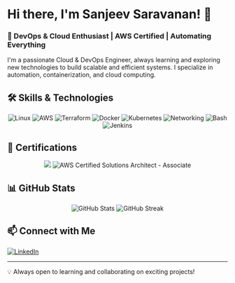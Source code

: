 # Hi there, I'm Sanjeev Saravanan! 👋

### 🚀 DevOps & Cloud Enthusiast | AWS Certified | Automating Everything

I'm a passionate Cloud & DevOps Engineer, always learning and exploring new technologies to build scalable and efficient systems. I specialize in automation, containerization, and cloud computing.

## 🛠️ Skills & Technologies

<p align="center">
  <img src="https://img.shields.io/badge/Linux-FCC624?style=for-the-badge&logo=linux&logoColor=black" alt="Linux"/>
  <img src="https://img.shields.io/badge/AWS-232F3E?style=for-the-badge&logo=amazonaws&logoColor=white" alt="AWS"/>
  <img src="https://img.shields.io/badge/Terraform-7B42BC?style=for-the-badge&logo=terraform&logoColor=white" alt="Terraform"/>
  <img src="https://img.shields.io/badge/Docker-2496ED?style=for-the-badge&logo=docker&logoColor=white" alt="Docker"/>
  <img src="https://img.shields.io/badge/Kubernetes-326CE5?style=for-the-badge&logo=kubernetes&logoColor=white" alt="Kubernetes"/>
  <img src="https://img.shields.io/badge/Networking-0078D7?style=for-the-badge&logo=cisco&logoColor=white" alt="Networking"/>
  <img src="https://img.shields.io/badge/Bash-4EAA25?style=for-the-badge&logo=gnu-bash&logoColor=white" alt="Bash"/>
  <img src="https://img.shields.io/badge/Jenkins-D24939?style=for-the-badge&logo=jenkins&logoColor=white" alt="Jenkins"/>
</p>

## 📜 Certifications

<p align="center">
  <img src=https://www.credly.com/badges/ae0ab199-c6cd-414a-984d-a58f6f308f43/public_url/>
  <img src="https://images.credly.com/size/110x110/images/4f0a0f6f-08e5-4e1c-a671-4d6b09d18a23/image.png" alt="AWS Certified Solutions Architect - Associate"/>
</p>

## 📊 GitHub Stats

<p align="center">
  <img src="https://github-readme-stats.vercel.app/api?username=your-github-username&show_icons=true&theme=radical" alt="GitHub Stats"/>
  <img src="https://github-readme-streak-stats.herokuapp.com/?user=your-github-username&theme=radical" alt="GitHub Streak"/>
</p>

## 📫 Connect with Me

[![LinkedIn](https://img.shields.io/badge/LinkedIn-0A66C2?style=for-the-badge&logo=linkedin&logoColor=white)](https://www.linkedin.com/in/your-linkedin-profile)

---
💡 Always open to learning and collaborating on exciting projects!
